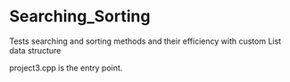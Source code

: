 # Searching_Sorting
Tests searching and sorting methods and their efficiency with custom List data structure

project3.cpp is the entry point.
